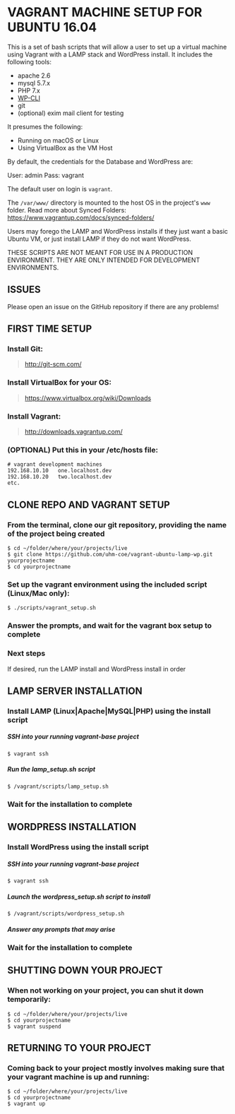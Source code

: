 VAGRANT MACHINE SETUP FOR UBUNTU 16.04
======================================

This is a set of bash scripts that will allow a user to set up a virtual machine 
using Vagrant with a LAMP stack and WordPress install.  It includes the following tools:

* apache 2.6
* mysql 5.7.x
* PHP 7.x
* [WP-CLI](http://wp-cli.org/)
* git
* (optional) exim mail client for testing

It presumes the following:

* Running on macOS or Linux
* Using VirtualBox as the VM Host

By default, the credentials for the Database and WordPress are:

User: admin
Pass: vagrant

The default user on login is `vagrant`.

The `/var/www/` directory is mounted to the host OS in the project's `www` folder.
Read more about Synced Folders:  https://www.vagrantup.com/docs/synced-folders/

Users may forego the LAMP and WordPress installs if they just want a basic Ubuntu VM, or
just install LAMP if they do not want WordPress.

THESE SCRIPTS ARE NOT MEANT FOR USE IN A PRODUCTION ENVIRONMENT.  THEY ARE ONLY
INTENDED FOR DEVELOPMENT ENVIRONMENTS.


ISSUES
------

Please open an issue on the GitHub repository if there are any problems!


FIRST TIME SETUP
----------------

### Install Git:
> http://git-scm.com/

### Install VirtualBox for your OS:
> https://www.virtualbox.org/wiki/Downloads

### Install Vagrant:
> http://downloads.vagrantup.com/

### (OPTIONAL) Put this in your /etc/hosts file:
    # vagrant development machines
    192.168.10.10	one.localhost.dev
    192.168.10.20	two.localhost.dev
    etc.


CLONE REPO AND VAGRANT SETUP
----------------------------

### From the terminal, clone our git repository, providing the name of the project being created
    $ cd ~/folder/where/your/projects/live
    $ git clone https://github.com/uhm-coe/vagrant-ubuntu-lamp-wp.git yourprojectname
    $ cd yourprojectname

### Set up the vagrant environment using the included script (Linux/Mac only):
    $ ./scripts/vagrant_setup.sh

### Answer the prompts, and wait for the vagrant box setup to complete

### Next steps
If desired, run the LAMP install and WordPress install in order


LAMP SERVER INSTALLATION
------------------------

### Install LAMP (Linux|Apache|MySQL|PHP) using the install script
##### SSH into your running vagrant-base project
    $ vagrant ssh

##### Run the lamp_setup.sh script
    $ /vagrant/scripts/lamp_setup.sh

### Wait for the installation to complete
    

WORDPRESS INSTALLATION
----------------------
    
### Install WordPress using the install script
##### SSH into your running vagrant-base project
    $ vagrant ssh

##### Launch the wordpress_setup.sh script to install
    $ /vagrant/scripts/wordpress_setup.sh

##### Answer any prompts that may arise

### Wait for the installation to complete


SHUTTING DOWN YOUR PROJECT
--------------------------

### When not working on your project, you can shut it down temporarily:
    $ cd ~/folder/where/your/projects/live
    $ cd yourprojectname
    $ vagrant suspend


RETURNING TO YOUR PROJECT
-------------------------

### Coming back to your project mostly involves making sure that your vagrant machine is up and running:
    $ cd ~/folder/where/your/projects/live
    $ cd yourprojectname
    $ vagrant up
